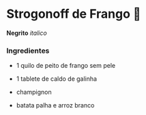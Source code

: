 # Strogonoff de Frango :chicken:

**Negrito** _italico_  

### Ingredientes

- 1 quilo de peito de frango sem pele

- 1 tablete de caldo de galinha
- champignon
- batata palha e arroz branco

